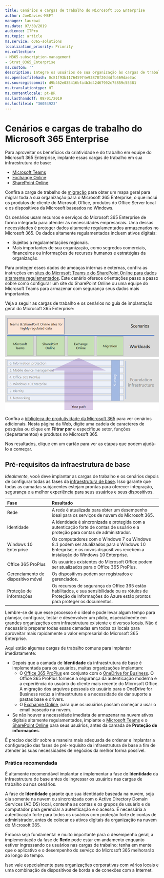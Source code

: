 ```yaml
---
title: Cenários e cargas de trabalho do Microsoft 365 Enterprise
author: JoeDavies-MSFT
manager: laurawi
ms.date: 07/30/2019
audience: ITPro
ms.topic: article
ms.service: o365-solutions
localization_priority: Priority
ms.collection:
- M365-subscription-management
- Strat_O365_Enterprise
ms.custom: ''
description: Integre os usuários de sua organização às cargas de trabalho de produtividade do Microsoft 365 Enterprise.
ms.openlocfilehash: 0c81f93b117645974e93870f20d4dfb469dae3ac
ms.sourcegitcommit: d9b462e035416bfa4b3d42467902c75859c55381
ms.translationtype: HT
ms.contentlocale: pt-BR
ms.lasthandoff: 08/01/2019
ms.locfileid: "36054923"
---
```

# <a name="microsoft-365-enterprise-workloads-and-scenarios"></a>Cenários e cargas de trabalho do Microsoft 365 Enterprise

Para aproveitar os benefícios da criatividade e do trabalho em equipe do Microsoft 365 Enterprise, implante essas cargas de trabalho em sua infraestrutura de base:

- [Microsoft Teams](teams-workload.md)
- [Exchange Online](exchangeonline-workload.md)
- [SharePoint Online](sharepoint-online-onedrive-workload.md)

Confira a carga de trabalho de [migração](migration-microsoft-365-enterprise-workload.md) para obter um mapa geral para migrar toda a sua organização para o Microsoft 365 Enterprise, o que inclui os produtos de cliente do Microsoft Office, produtos do Office Server local e os dispositivos da Microsoft baseados no Windows.

Os cenários usam recursos e serviços do Microsoft 365 Enterprise de forma integrada para atender às necessidades empresariais. Uma dessas necessidades é proteger dados altamente regulamentados armazenados no Microsoft 365. Os dados altamente regulamentados incluem ativos digitais:

- Sujeitos a regulamentações regionais.
- Mais importantes de sua organização, como segredos comerciais, financeiros ou informações de recursos humanos e estratégias da organização.

Para proteger esses dados de ameaças internas e externas, confira as instruções em [sites do Microsoft Teams e do SharePoint Online para dados altamente regulamentados](teams-sharepoint-online-sites-highly-regulated-data.md). Este cenário oferece orientações passo a passo sobre como configurar um site do SharePoint Online ou uma equipe do Microsoft Teams para armazenar com segurança seus dados mais importantes.

Veja a seguir as cargas de trabalho e os cenários no guia de implantação geral do Microsoft 365 Enterprise:

![](./media/deploy-workloads/m365-deploy-content-arch-workloads.png)

Confira a [biblioteca de produtividade da Microsoft 365](https://www.microsoft.com/microsoft-365/success/) para ver cenários adicionais. Nesta página da Web, digite uma cadeia de caracteres de pesquisa ou clique em **Filtrar por** e especifique setor, funções (departamentos) e produtos no Microsoft 365.

Nos resultados, clique em um cartão para ver as etapas que podem ajudá-lo a começar.

## <a name="foundation-infrastructure-prerequisites"></a>Pré-requisitos da infraestrutura de base

*Idealmente*, você deve implantar as cargas de trabalho e os cenários depois de configurar todas as fases da [infraestrutura de base](deploy-foundation-infrastructure.md). Isso garante que todas as camadas subjacentes estejam prontas para oferecer integração, segurança e a melhor experiência para seus usuários e seus dispositivos.

| Fase | Resultado |
|:-------|:-----|
| Rede | A rede é atualizada para obter um desempenho ideal para os serviços de nuvem do Microsoft 365. |
| Identidade | A identidade é sincronizada e protegida com a autenticação forte de contas de usuário e a proteção para contas de administrador. |
| Windows 10 Enterprise | Os computadores com o Windows 7 ou Windows 8.1 podem ser atualizados para o Windows 10 Enterprise, e os novos dispositivos recebem a instalação do Windows 10 Enterprise. |
| Office 365 ProPlus | Os usuários existentes do Microsoft Office podem ser atualizados para o Office 365 ProPlus. |
| Gerenciamento de dispositivo móvel | Os dispositivos podem ser registrados e gerenciados. |
| Proteção de informações | Os recursos de segurança do Office 365 estão habilitados, e sua sensibilidade ou os rótulos de Proteção de Informações do Azure estão prontos para proteger os documentos. |

Lembre-se de que esse processo é o ideal e pode levar algum tempo para planejar, configurar, testar e desenvolver um piloto, especialmente em grandes organizações com infraestrutura existente e diversos locais. Não é necessário preparar todas essas camadas em todos os locais para aproveitar mais rapidamente o valor empresarial do Microsoft 365 Enterprise. 

Aqui estão algumas cargas de trabalho comuns para implantar imediatamente: 

- Depois que a camada de **Identidade** da infraestrutura de base é implementada para os usuários, muitas organizações implantam:
  - O [Office 365 ProPlus](office365proplus-infrastructure.md) em conjunto com o [OneDrive for Business](https://docs.microsoft.com/onedrive/plan-onedrive-enterprise). O Office 365 ProPlus fornece a segurança da autenticação moderna e a experiência do usuário do cliente mais recente do Microsoft Office. A migração dos arquivos pessoais do usuário para o OneDrive for Business reduz a infraestrutura e a necessidade de dar suporte a pastas base e drivers.
  - O [Exchange Online](exchangeonline-workload.md), para que os usuários possam começar a usar o email baseado na nuvem.
- Se não houver a necessidade imediata de armazenar na nuvem ativos digitais altamente regulamentados, implante o [Microsoft Teams](teams-workload.md) e o [SharePoint Online](sharepoint-online-onedrive-workload.md) para seus usuários, antes da camada de **Proteção de informações**.

É preciso decidir sobre a maneira mais adequada de ordenar e implantar a configuração das fases de pré-requisito da infraestrutura de base a fim de atender às suas necessidades de negócios da melhor forma possível.

### <a name="best-practice"></a>Prática recomendada

É altamente recomendável implantar e implementar a fase de **Identidade** da infraestrutura de base antes de ingressar os usuários nas cargas de trabalho ou nos cenários.

A fase de **Identidade** garante que sua identidade baseada na nuvem, seja ela somente na nuvem ou sincronizada com o Active Directory Domain Services (AD DS) local, contenha as contas e os grupos de usuário e de computador para gerenciar a autenticação e o acesso. É necessária a autenticação forte para todos os usuários com proteção forte de contas de administrador, antes de colocar os ativos digitais da organização na nuvem do Microsoft 365.

Embora seja fundamental e muito importante para o desempenho geral, a implementação da fase de **Rede** pode estar em andamento enquanto estiver ingressando os usuários nas cargas de trabalho; tenha em mente que o aplicativo e o desempenho do serviço do Microsoft 365 melhorarão ao longo do tempo.

Isso vale especialmente para organizações corporativas com vários locais e uma combinação de dispositivos de borda e de conexões com a Internet.
